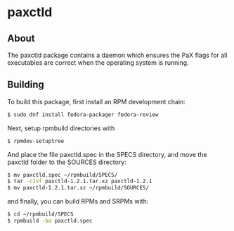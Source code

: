 # paxctld

## About
The paxctld package contains a daemon which ensures the PaX flags for all executables are correct when the operating system is running.

## Building
To build this package, first install an RPM development chain:

```bash
$ sudo dnf install fedora-packager fedora-review

```

Next, setup rpmbuild directories with

```bash
$ rpmdev-setuptree
```
And place the file paxctld.spec in the SPECS directory, and move the paxctld folder to the SOURCES directory:
```bash
$ mv paxctld.spec ~/rpmbuild/SPECS/
$ tar -cJvf paxctld-1.2.1.tar.xz paxctld-1.2.1
$ mv paxctld-1.2.1.tar.xz ~/rpmbuild/SOURCES/
```

and finally, you can build RPMs and SRPMs with:
```bash
$ cd ~/rpmbuild/SPECS
$ rpmbuild -ba paxctld.spec
```


